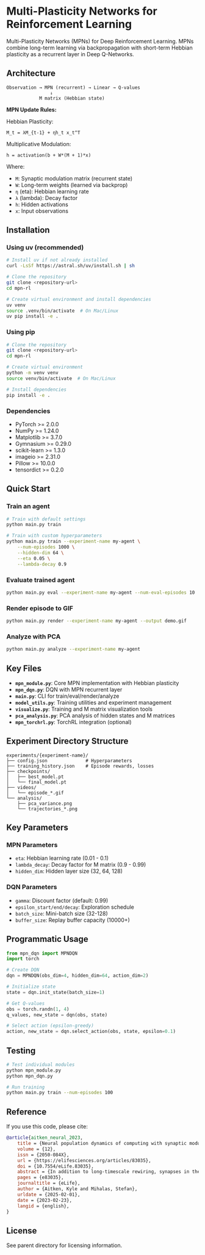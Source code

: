 # Multi-Plasticity Networks for Reinforcement Learning

Multi-Plasticity Networks (MPNs) for Deep Reinforcement Learning. MPNs combine long-term learning via backpropagation with short-term Hebbian plasticity as a recurrent layer in Deep Q-Networks.

## Architecture

```
Observation → MPN (recurrent) → Linear → Q-values
                ↓
            M matrix (Hebbian state)
```

**MPN Update Rules:**

Hebbian Plasticity:
```
M_t = λM_{t-1} + ηh_t x_t^T
```

Multiplicative Modulation:
```
h = activation(b + W*(M + 1)*x)
```

Where:
- `M`: Synaptic modulation matrix (recurrent state)
- `W`: Long-term weights (learned via backprop)
- `η` (eta): Hebbian learning rate
- `λ` (lambda): Decay factor
- `h`: Hidden activations
- `x`: Input observations

## Installation

### Using uv (recommended)

```bash
# Install uv if not already installed
curl -LsSf https://astral.sh/uv/install.sh | sh

# Clone the repository
git clone <repository-url>
cd mpn-rl

# Create virtual environment and install dependencies
uv venv
source .venv/bin/activate  # On Mac/Linux
uv pip install -e .
```

### Using pip

```bash
# Clone the repository
git clone <repository-url>
cd mpn-rl

# Create virtual environment
python -m venv venv
source venv/bin/activate  # On Mac/Linux

# Install dependencies
pip install -e .
```

### Dependencies

- PyTorch >= 2.0.0
- NumPy >= 1.24.0
- Matplotlib >= 3.7.0
- Gymnasium >= 0.29.0
- scikit-learn >= 1.3.0
- imageio >= 2.31.0
- Pillow >= 10.0.0
- tensordict >= 0.2.0

## Quick Start

### Train an agent

```bash
# Train with default settings
python main.py train

# Train with custom hyperparameters
python main.py train --experiment-name my-agent \
    --num-episodes 1000 \
    --hidden-dim 64 \
    --eta 0.05 \
    --lambda-decay 0.9
```

### Evaluate trained agent

```bash
python main.py eval --experiment-name my-agent --num-eval-episodes 10
```

### Render episode to GIF

```bash
python main.py render --experiment-name my-agent --output demo.gif
```

### Analyze with PCA

```bash
python main.py analyze --experiment-name my-agent
```

## Key Files

- **`mpn_module.py`**: Core MPN implementation with Hebbian plasticity
- **`mpn_dqn.py`**: DQN with MPN recurrent layer
- **`main.py`**: CLI for train/eval/render/analyze
- **`model_utils.py`**: Training utilities and experiment management
- **`visualize.py`**: Training and M matrix visualization tools
- **`pca_analysis.py`**: PCA analysis of hidden states and M matrices
- **`mpn_torchrl.py`**: TorchRL integration (optional)

## Experiment Directory Structure

```
experiments/{experiment-name}/
├── config.json              # Hyperparameters
├── training_history.json    # Episode rewards, losses
├── checkpoints/
│   ├── best_model.pt
│   └── final_model.pt
├── videos/
│   └── episode_*.gif
└── analysis/
    ├── pca_variance.png
    └── trajectories_*.png
```

## Key Parameters

### MPN Parameters
- `eta`: Hebbian learning rate (0.01 - 0.1)
- `lambda_decay`: Decay factor for M matrix (0.9 - 0.99)
- `hidden_dim`: Hidden layer size (32, 64, 128)

### DQN Parameters
- `gamma`: Discount factor (default: 0.99)
- `epsilon_start/end/decay`: Exploration schedule
- `batch_size`: Mini-batch size (32-128)
- `buffer_size`: Replay buffer capacity (10000+)

## Programmatic Usage

```python
from mpn_dqn import MPNDQN
import torch

# Create DQN
dqn = MPNDQN(obs_dim=4, hidden_dim=64, action_dim=2)

# Initialize state
state = dqn.init_state(batch_size=1)

# Get Q-values
obs = torch.randn(1, 4)
q_values, new_state = dqn(obs, state)

# Select action (epsilon-greedy)
action, new_state = dqn.select_action(obs, state, epsilon=0.1)
```

## Testing

```bash
# Test individual modules
python mpn_module.py
python mpn_dqn.py

# Run training
python main.py train --num-episodes 100
```

## Reference

If you use this code, please cite:

```bibtex
@article{aitken_neural_2023,
    title = {Neural population dynamics of computing with synaptic modulations},
    volume = {12},
    issn = {2050-084X},
    url = {https://elifesciences.org/articles/83035},
    doi = {10.7554/eLife.83035},
    abstract = {In addition to long-timescale rewiring, synapses in the brain are subject to significant modulation that occurs at faster timescales that endow the brain with additional means of processing information. Despite this, models of the brain like recurrent neural networks (RNNs) often have their weights frozen after training, relying on an internal state stored in neuronal activity to hold task-relevant information. In this work, we study the computational potential and resulting dynamics of a network that relies solely on synapse modulation during inference to process task-relevant information, the multi-plasticity network (MPN). Since the MPN has no recurrent connections, this allows us to study the computational capabilities and dynamical behavior contributed by synapses modulations alone. The generality of the MPN allows for our results to apply to synaptic modulation mechanisms ranging from short-term synaptic plasticity (STSP) to slower modulations such as spike-time dependent plasticity (STDP). We thoroughly examine the neural population dynamics of the MPN trained on integration-based tasks and compare it to known RNN dynamics, finding the two to have fundamentally different attractor structure. We find said differences in dynamics allow the MPN to outperform its RNN counterparts on several neuroscience-relevant tests. Training the MPN across a battery of neuroscience tasks, we find its computational capabilities in such settings is comparable to networks that compute with recurrent connections. Altogether, we believe this work demonstrates the computational possibilities of computing with synaptic modulations and highlights important motifs of these computations so that they can be identified in brain-like systems.},
    pages = {e83035},
    journaltitle = {eLife},
    author = {Aitken, Kyle and Mihalas, Stefan},
    urldate = {2025-02-01},
    date = {2023-02-23},
    langid = {english},
}
```

## License

See parent directory for licensing information.

